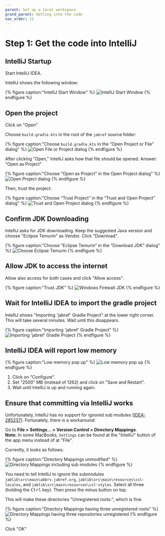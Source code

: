 ```yaml
---
parent: Set up a local workspace
grand_parent: Getting into the code
nav_order: 11
---
```


# Step 1: Get the code into IntelliJ

## IntelliJ Startup

Start IntelliJ IDEA.

IntelliJ shows the following window:

{% figure caption:"IntelliJ Start Window" %}
![IntelliJ Start Window](11-01-intellij-start-window.png)
{% endfigure %}

## Open the project

Click on "Open"

Choose `build.gradle.kts` in the root of the `jabref` source folder:

{% figure caption:"Choose `build.gradle.kts` in the “Open Project or File” dialog" %}
![Open File or Project dialog](11-02-choose-build-gradle-kts.png)
{% endfigure %}

After clicking "Open," IntelliJ asks how that file should be opened.
Answer: "Open as Project"

{% figure caption:"Choose “Open as Project” in the Open Project dialog" %}
![Open Project dialog](11-03-guidelines-choose-open-as-project.png)
{% endfigure %}

Then, trust the project:

{% figure caption:"Choose “Trust Project” in the “Trust and Open Project” dialog" %}
![Trust and Open Project dialog](11-04-guidelines-trust-project.png)
{% endfigure %}

## Confirm JDK Downloading

IntelliJ asks for JDK downloading.
Keep the suggested Java version and choose "Eclipse Temurin" as Vendor.
Click "Download".

{% figure caption:"Choose “Eclipse Temurin” in the “Download JDK” dialog" %}
![Choose Eclipse Temurin](11-05-download-jdk-temurin.png)
{% endfigure %}

## Allow JDK to access the internet

Allow also access for both cases and click "Allow access".

{% figure caption:"Trust JDK" %}
![Windows Firewall JDK](11-06-trust-firewall.png)
{% endfigure %}

## Wait for IntelliJ IDEA to import the gradle project

IntelliJ shows "Importing 'jabref' Gradle Project" at the lower right corner.
This will take several minutes.
Wait until this disappears.

{% figure caption:"Importing 'jabref' Gradle Project" %}
![Importing 'jabref' Gradle Project](11-07-importing-project.png)
{% endfigure %}

## IntelliJ IDEA will report low memory

{% figure caption:"Low memory pop up" %}
![Low memory pop up](11-08-low-memory.png)
{% endfigure %}

1. Click on "Configure".
2. Set "2500" MB (instead of 1262) and click on "Save and Restart".
3. Wait until IntelliJ is up and running again.

## Ensure that committing via IntelliJ works

Unfortunately, IntelliJ has no support for ignored sub modules [[IDEA-285237](https://youtrack.jetbrains.com/issue/IDEA-285237/ignored-changes-in-submodules-are-still-visible-in-the-commit-window)].
Fortunately, there is a workaround:

Go to **File > Settings... > Version Control > Directory Mappings**.<br>
**Note:** In some MacBooks, `Settings` can be found at the "IntelliJ" button of the app menu instead of at "File".

Currently, it looks as follows:

{% figure caption:"Directory Mappings unmodified" %}
![Directory Mappings including sub modules](11-09-intellij-directory-mappings-unmodified.png)
{% endfigure %}

You need to tell IntelliJ to ignore the submodules `jablib\src\main\abbrv.jabref.org`, `jablib\src\main\resources\csl-locales`, and `jablib\src\main\resources\csl-styles`.
Select all three (holding the <kbd>Ctrl</kbd> key).
Then press the minus button on top.

This will make these directories "Unregistered roots:", which is fine.

{% figure caption:"Directory Mappings having three unregistered roots" %}
![Directory Mappings having three repositories unregistered](11-10-intellij-directory-mappings-unregistered-roots.png)
{% endfigure %}

Click "OK"

<!-- markdownlint-disable-file MD033 -->
